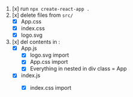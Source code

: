 1. [x] run  `npx create-react-app .`
2. [x] delete files from `src/`
    * [x] App.css
    * [x] index.css
    * [x] logo.svg
3. [x] del contents in  :
    * [x] App.js
        * [x] logo.svg import
        * [x] App.css import
        * [x] Everything in nested in div class = App
    * [x] index.js
        * [x] index.css import
        
    